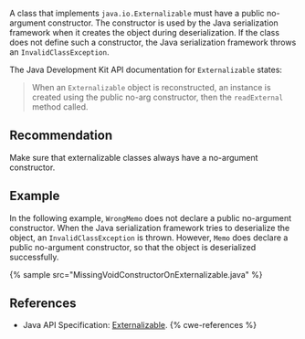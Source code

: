 A class that implements `java.io.Externalizable` must have a public no-argument constructor. The constructor is used by the Java serialization framework when it creates the object during deserialization. If the class does not define such a constructor, the Java serialization framework throws an `InvalidClassException`.

The Java Development Kit API documentation for `Externalizable` states:

> When an `Externalizable` object is reconstructed, an instance is created using the public no-arg constructor, then the `readExternal` method called.


## Recommendation
Make sure that externalizable classes always have a no-argument constructor.


## Example
In the following example, `WrongMemo` does not declare a public no-argument constructor. When the Java serialization framework tries to deserialize the object, an `InvalidClassException` is thrown. However, `Memo` does declare a public no-argument constructor, so that the object is deserialized successfully.

{% sample src="MissingVoidConstructorOnExternalizable.java" %}

## References
* Java API Specification: [Externalizable](https://docs.oracle.com/en/java/javase/11/docs/api/java.base/java/io/Externalizable.html).
{% cwe-references %}
